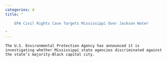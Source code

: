 ```yaml
---
categories: d
title: "

    EPA Civil Rights Case Targets Mississippi Over Jackson Water

"
---
```



    The U.S. Environmental Protection Agency has announced it is investigating whether Mississippi state agencies discriminated against the state’s majority-Black capital city.

